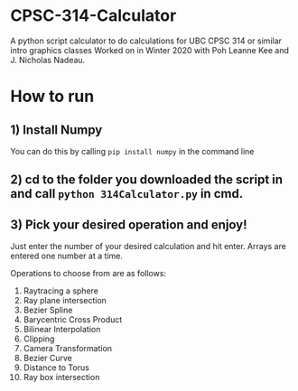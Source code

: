 # CPSC-314-Calculator
 A python script calculator to do calculations for UBC CPSC 314 or similar intro graphics classes
 Worked on in Winter 2020 with Poh Leanne Kee and J. Nicholas Nadeau.

# How to run
## 1) Install Numpy
You can do this by calling `pip install numpy` in the command line

## 2) cd to the folder you downloaded the script in and call `python 314Calculator.py` in cmd.

## 3) Pick your desired operation and enjoy!
Just enter the number of your desired calculation and hit enter. Arrays are entered one number at a time.

Operations to choose from are as follows:
1.  Raytracing a sphere
2.  Ray plane intersection
3.  Bezier Spline
4.  Barycentric Cross Product
5.  Bilinear Interpolation
6.  Clipping
7.  Camera Transformation
8.  Bezier Curve
9.  Distance to Torus
10. Ray box intersection